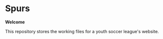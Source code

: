 # Spurs

**Welcome**

This repository stores the working files for a youth soccer league's website.
